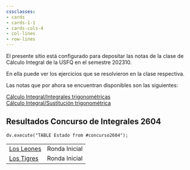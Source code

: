 ```yaml
---
cssclasses:
- cards
- cards-1-1
- cards-cols-4
- col-lines 
- row-lines
---
```

   
El presente sitio está configurado para depositar las notas de la clase de Cálculo Integral de la USFQ en el semestre 202310.   
   
En ella puede ver los ejercicios que se resolvieron en la clase respectiva.   
   
Las notas que por ahora se encuentran disponibles son las siguientes:   
   
[Cálculo Integral/Integrales trigonométricas](/not_created.md)   
[Cálculo Integral/Sustitución trigonométrica](/not_created.md)   
   
## Resultados Concurso de Integrales 2604   
   
```dataviewjs 
dv.execute("TABLE Estado from #concurso2604");
```
   
   
|   |   |   
|---|---|   
|[Los Leones](app://obsidian.md/Concurso%20Integrales%202604/Los%20Leones.md)|Ronda Inicial|   
|[Los Tigres](app://obsidian.md/Concurso%20Integrales%202604/Los%20Tigres.md)|Ronda Inicial|